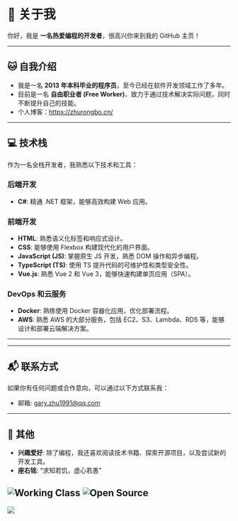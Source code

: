 # 👋 关于我

你好，我是 **一名热爱编程的开发者**，很高兴你来到我的 GitHub 主页！

---

## 🐱 自我介绍

- 我是一名 **2013 年本科毕业的程序员**，至今已经在软件开发领域工作了多年。
- 目前是一名 **自由职业者 (Free Worker)**，致力于通过技术解决实际问题，同时不断提升自己的技能。
- 个人博客：https://zhurongbo.cn/

---

## 💻 技术栈

作为一名全栈开发者，我熟悉以下技术和工具：

### 后端开发
- **C#**: 精通 .NET 框架，能够高效构建 Web 应用。

### 前端开发
- **HTML**: 熟悉语义化标签和响应式设计。
- **CSS**: 能够使用 Flexbox 构建现代化的用户界面。
- **JavaScript (JS)**: 掌握原生 JS 开发，熟悉 DOM 操作和异步编程。
- **TypeScript (TS)**: 使用 TS 提升代码的可维护性和类型安全性。
- **Vue.js**: 熟悉 Vue 2 和 Vue 3，能够快速构建单页应用（SPA）。

### DevOps 和云服务
- **Docker**: 熟练使用 Docker 容器化应用，优化部署流程。
- **AWS**: 熟悉 AWS 的大部分服务，包括 EC2、S3、Lambda、RDS 等，能够设计和部署云端解决方案。

---

<!-- ## 🚀 项目经验

虽然这里没有列出具体的项目，但我会在未来更新一些个人项目的介绍和代码。如果你对某些技术感兴趣，欢迎关注我的仓库动态！ -->

---

## 📬 联系方式

如果你有任何问题或合作意向，可以通过以下方式联系我：
- 邮箱: gary.zhu1991@qq.com

---

## 🌟 其他

- **兴趣爱好**: 除了编程，我还喜欢阅读技术书籍、探索开源项目，以及尝试新的开发工具。
- **座右铭**: “求知若饥，虚心若愚”
  
![Working Class](https://img.shields.io/badge/-Working%20Class-blue)
![Open Source](https://img.shields.io/badge/-Open%20Source-brightgreen)
---

![](https://komarev.com/ghpvc/?username=zhurongbo111&color=0d6efd)
